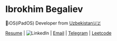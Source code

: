 # Ibrokhim Begaliev
iOS(iPadOS) Developer  from  [Uzbekistan🇺🇿](https://en.wikipedia.org/wiki/Uzbekistan)



[Resume](https://github.com/ibegaliev/AboutMySelf) |
![LinkedIn](https://www.linkedin.com/in/ibegaliev/) |
[Email](mailto:ibrohimbek2048@gmail.com) |
[Telegram](https://t.me/ibegalievblogi) |
[Leetcode](https://leetcode.com/ibegaliev/)
